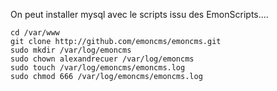 On peut installer mysql avec le scripts issu des EmonScripts....

```
cd /var/www
git clone http://github.com/emoncms/emoncms.git
sudo mkdir /var/log/emoncms
sudo chown alexandrecuer /var/log/emoncms
sudo touch /var/log/emoncms/emoncms.log
sudo chmod 666 /var/log/emoncms/emoncms.log

```

